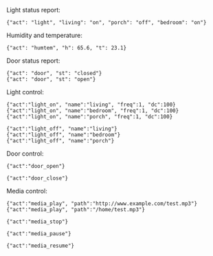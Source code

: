 Light status report:

	{"act": "light", "living": "on", "porch": "off", "bedroom": "on"}

Humidity and temperature:

	{"act": "humtem", "h": 65.6, "t": 23.1}

Door status report:

	{"act": "door", "st": "closed"}
	{"act": "door", "st": "open"}

Light control:

	{"act":"light_on", "name":"living", "freq":1, "dc":100}
	{"act":"light_on", "name":"bedroom", "freq":1, "dc":100}
	{"act":"light_on", "name":"porch", "freq":1, "dc":100}

	{"act":"light_off", "name":"living"}
	{"act":"light_off", "name":"bedroom"}
	{"act":"light_off", "name":"porch"}


Door control:

	{"act":"door_open"}

	{"act":"door_close"}

Media control:

	{"act":"media_play", "path":"http://www.example.com/test.mp3"}
	{"act":"media_play", "path":"/home/test.mp3"}

	{"act":"media_stop"}

	{"act":"media_pause"}

	{"act":"media_resume"}
